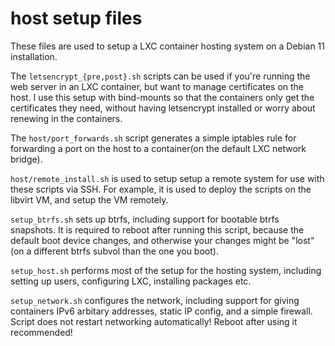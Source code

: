 # host setup files

These files are used to setup a LXC container hosting system on a
Debian 11 installation.


The `letsencrypt_{pre,post}.sh` scripts can be used if you're running the
web server in an LXC container, but want to manage certificates on the
host. I use this setup with bind-mounts so that the containers only
get the certificates they need, without having letsencrypt installed
or worry about renewing in the containers.


The `host/port_forwards.sh` script generates a simple iptables rule for
forwarding a port on the host to a container(on the default LXC 
network bridge).


`host/remote_install.sh` is used to setup setup a remote system for use
with these scripts via SSH.
For example, it is used to deploy the scripts on the
libvirt VM, and setup the VM remotely.


`setup_btrfs.sh` sets up btrfs, including support for bootable btrfs
snapshots. It is required to reboot after running this script, because
the default boot device changes, and otherwise your changes might be
"lost"(on a different btrfs subvol than the one you boot).


`setup_host.sh` performs most of the setup for the hosting system,
including setting up users, configuring LXC, installing packages etc.


`setup_network.sh` configures the network, including support for giving
containers IPv6 arbitary addresses, static IP config, and a simple
firewall. Script does not restart networking automatically!
Reboot after using it recommended!
